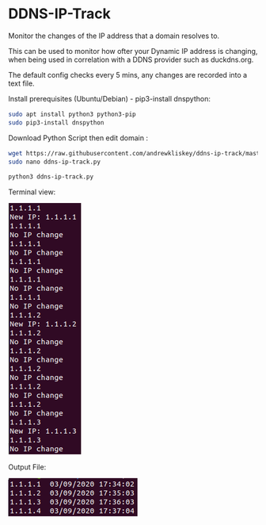 # DDNS-IP-Track

Monitor the changes of the IP address that a domain resolves to.

This can be used to monitor how ofter your Dynamic IP address is changing, when being used in correlation with a DDNS provider such as duckdns.org.


The default config checks every 5 mins, any changes are recorded into a text file.

Install prerequisites (Ubuntu/Debian) - pip3-install dnspython:
```bash
sudo apt install python3 python3-pip
sudo pip3-install dnspython
```

Download Python Script then edit domain :
```bash
wget https://raw.githubusercontent.com/andrewkliskey/ddns-ip-track/master/ddns-ip-track.py
sudo nano ddns-ip-track.py
```
```bash
python3 ddns-ip-track.py
```

Terminal view:

![Terminal Screenshot](https://raw.githubusercontent.com/andrewkliskey/ddns-ip-track/master/screenshots/terminal.png)

Output File:

![Output Screenshot](https://raw.githubusercontent.com/andrewkliskey/ddns-ip-track/master/screenshots/output-file.png)
